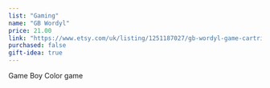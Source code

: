 ```yaml
---
list: "Gaming"
name: "GB Wordyl"
price: 21.00
link: "https://www.etsy.com/uk/listing/1251187027/gb-wordyl-game-cartridge-for-game-boy?click_key=4611c09cdff5f9a814064742a9228525db66a5d6%3A1251187027&click_sum=a5bfdf3e&ref=shop_home_active_12&variation0=2692170313&variation1=2692170315"
purchased: false
gift-idea: true
---
```

Game Boy Color game
